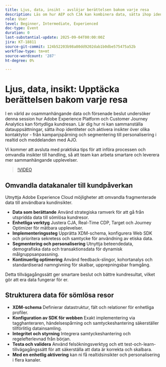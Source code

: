 ```yaml
---
title: Ljus, data, insikt - avslöjar berättelsen bakom varje resa
description: Läs om hur AEP och CJA kan kombinera data, sätta ihop identiteter och aktivera insikter för personalisering i realtid och smartare kundresor.
role: User
level: Beginner, Intermediate, Experienced
doc-type: Event
duration: 0
last-substantial-update: 2025-09-04T00:00:00Z
jira: KT-18811
source-git-commit: 124b52203b98a80dd9202dab1b0dbe575475a52b
workflow-type: tm+mt
source-wordcount: '287'
ht-degree: 0%

---
```



# Ljus, data, insikt: Upptäcka berättelsen bakom varje resa

I en värld av osammanhängande data och försenade beslut undersöker denna session hur Adobe Experience Platform och Customer Journey Analytics kan förtydliga kundresan. Lär dig hur ni kan sammanställa datauppsättningar, sätta ihop identiteter och aktivera insikter över olika kontaktytor - från kampanjspårning och segmentering till personalisering i realtid och meddelanden med AJO.

Vi kommer att avsluta med praktiska tips för att införa processen och omvandla insikter till handling, så att team kan arbeta smartare och leverera mer sammanhängande upplevelser.

>[!VIDEO](https://video.tv.adobe.com/v/3471109/?learn=on&enablevpops)

## Omvandla datakanaler till kundpåverkan

Utnyttja Adobe Experience Cloud möjligheter att omvandla fragmenterade data till användbara kundinsikter.

* **Data som berättande** Använd strategiska ramverk för att gå från utspridda data till sömlösa kundresor.
* **Enhetliga verktyg** Justera CJA, Real-Time CDP, Target och Journey Optimizer för mätbara upplevelser.
* **Implementeringssteg** Upprätta XDM-schema, konfigurera Web SDK och prioritera sekretess och samtycke för användning av etiska data.
* **Segmentering och personalisering** Utnyttja beteendedata, demografiska data och transaktionsdata för dynamisk målgruppsanpassning.
* **Kontinuerlig optimering** Använd feedback-slingor, kohortanalys och standardiserad namngivning för skalbar, upprepningsbar framgång.

Detta tillvägagångssätt ger smartare beslut och bättre kundresultat, vilket gör att era data fungerar för er.

## Strukturera data för sömlösa resor

* **XDM-schema** Definierar datastruktur, fält och relationer för enhetliga profiler.
* **Konfiguration av SDK för webben** Exakt implementering via tagghanteraren, händelsespårning och samtyckeshantering säkerställer tillförlitlig datainsamling.
* **Integritet och styrning** Integrera samtyckeshantering och regelefterlevnad från början.
* **Testa och validera** Använd felsökningsverktyg och ett test-och-learn-tillvägagångssätt för att säkerställa att data är korrekta och skalbara.
* **Med en enhetlig aktivering** kan ni få realtidsinsikter och personalisering i flera kanaler.
